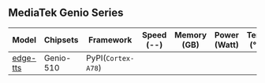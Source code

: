 ## MediaTek Genio Series
  
  | Model            |  Chipsets  |    Framework              |    Speed (--)   |   Memory (GB) |  Power (Watt) |     Temp (°C)    |
  |------------------|------------|---------------------------|------------------|--------------|---------------|------------------|
  | [edge-tts](https://github.com/rany2/edge-tts)             |  Genio-510 | PyPI(`Cortex-A78`)   |                  |              |               |                  |
